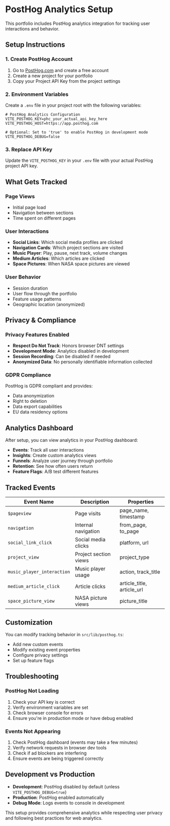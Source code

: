# PostHog Analytics Setup

This portfolio includes PostHog analytics integration for tracking user interactions and behavior.

## Setup Instructions

### 1. Create PostHog Account
1. Go to [PostHog.com](https://posthog.com) and create a free account
2. Create a new project for your portfolio
3. Copy your Project API Key from the project settings

### 2. Environment Variables
Create a `.env` file in your project root with the following variables:

```env
# PostHog Analytics Configuration
VITE_POSTHOG_KEY=phc_your_actual_api_key_here
VITE_POSTHOG_HOST=https://app.posthog.com

# Optional: Set to 'true' to enable PostHog in development mode
VITE_POSTHOG_DEBUG=false
```

### 3. Replace API Key
Update the `VITE_POSTHOG_KEY` in your `.env` file with your actual PostHog project API key.

## What Gets Tracked

### Page Views
- Initial page load
- Navigation between sections
- Time spent on different pages

### User Interactions
- **Social Links**: Which social media profiles are clicked
- **Navigation Cards**: Which project sections are visited
- **Music Player**: Play, pause, next track, volume changes
- **Medium Articles**: Which articles are clicked
- **Space Pictures**: When NASA space pictures are viewed

### User Behavior
- Session duration
- User flow through the portfolio
- Feature usage patterns
- Geographic location (anonymized)

## Privacy & Compliance

### Privacy Features Enabled
- **Respect Do Not Track**: Honors browser DNT settings
- **Development Mode**: Analytics disabled in development
- **Session Recording**: Can be disabled if needed
- **Anonymized Data**: No personally identifiable information collected

### GDPR Compliance
PostHog is GDPR compliant and provides:
- Data anonymization
- Right to deletion
- Data export capabilities
- EU data residency options

## Analytics Dashboard

After setup, you can view analytics in your PostHog dashboard:
- **Events**: Track all user interactions
- **Insights**: Create custom analytics views
- **Funnels**: Analyze user journey through portfolio
- **Retention**: See how often users return
- **Feature Flags**: A/B test different features

## Tracked Events

| Event Name | Description | Properties |
|------------|-------------|------------|
| `$pageview` | Page visits | page_name, timestamp |
| `navigation` | Internal navigation | from_page, to_page |
| `social_link_click` | Social media clicks | platform, url |
| `project_view` | Project section views | project_type |
| `music_player_interaction` | Music player usage | action, track_title |
| `medium_article_click` | Article clicks | article_title, article_url |
| `space_picture_view` | NASA picture views | picture_title |

## Customization

You can modify tracking behavior in `src/lib/posthog.ts`:
- Add new custom events
- Modify existing event properties
- Configure privacy settings
- Set up feature flags

## Troubleshooting

### PostHog Not Loading
1. Check your API key is correct
2. Verify environment variables are set
3. Check browser console for errors
4. Ensure you're in production mode or have debug enabled

### Events Not Appearing
1. Check PostHog dashboard (events may take a few minutes)
2. Verify network requests in browser dev tools
3. Check if ad blockers are interfering
4. Ensure events are being triggered correctly

## Development vs Production

- **Development**: PostHog disabled by default (unless `VITE_POSTHOG_DEBUG=true`)
- **Production**: PostHog enabled automatically
- **Debug Mode**: Logs events to console in development

This setup provides comprehensive analytics while respecting user privacy and following best practices for web analytics. 